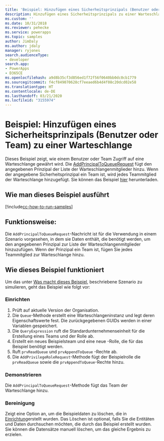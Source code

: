 ```yaml
---
title: 'Beispiel: Hinzufügen eines Sicherheitsprinzipals (Benutzer oder Team) zu einer Warteschlange (Common Data Service) | Microsoft-Dokumentation'
description: Hinzufügen eines Sicherheitsprinzipals zu einer Warteschlange
ms.custom: ''
ms.date: 10/31/2018
ms.reviewer: pehecke
ms.service: powerapps
ms.topic: samples
author: JimDaly
ms.author: jdaly
manager: ryjones
search.audienceType:
- developer
search.app:
- PowerApps
- D365CE
ms.openlocfilehash: a9d8b35cf3d856ed1f72f56f0640bb0dc0cb1779
ms.sourcegitcommit: f4cf849070628cf7eeaed6b4d4f08c20dcd02e58
ms.translationtype: HT
ms.contentlocale: de-DE
ms.lasthandoff: 03/21/2020
ms.locfileid: "3155974"
---
```

# <a name="sample-add-a-security-principal-user-or-team-to-a-queue"></a>Beispiel: Hinzufügen eines Sicherheitsprinzipals (Benutzer oder Team) zu einer Warteschlange 

Dieses Beispiel zeigt, wie einem Benutzer oder Team Zugriff auf eine Warteschlange gewährt wird. Die [AddPrincipalToQueueRequest](https://docs.microsoft.com/dotnet/api/microsoft.crm.sdk.messages.addprincipaltoqueuerequest?view=dynamics-general-ce-9) fügt den angegebenen Prinzipal der Liste der Warteschlangenmitglieder hinzu. Wenn der angegebene Sicherheitsprinzipal ein Team ist, wird jedes Teammitglied der Warteschlange hinzugefügt. Sie können das Beispiel [hier](https://github.com/Microsoft/PowerApps-Samples/tree/master/cds/orgsvc/C%23/AddSecurityPrincipalToQueue) herunterladen.

## <a name="how-to-run-this-sample"></a>Wie man dieses Beispiel ausführt

[!include[cc-how-to-run-samples](../../includes/cc-how-to-run-samples.md)]

## <a name="what-this-sample-does"></a>Funktionsweise:

Die `AddPrincipalToQueueRequest`-Nachricht ist für die Verwendung in einem Szenario vorgesehen, in dem sie Daten enthält, die benötigt werden, um den angegebenen Prinzipal zur Liste der Warteschlangenmitglieder hinzuzufügen. Wenn der Prinzipal ein Team ist, fügen Sie jedes Teammitglied zur Warteschlange hinzu.

## <a name="how-this-sample-works"></a>Wie dieses Beispiel funktioniert

Um das unter [Was macht dieses Beispiel](#what-this-sample-does), beschriebene Szenario zu simulieren, geht das Beispiel wie folgt vor:

### <a name="setup"></a>Einrichten

1. Prüft auf aktuelle Version der Organisation.
2. Die `Queue`-Methode erstellt eine Warteschlangeninstanz und legt deren Eigenschaftswerte fest. Die zurückgegebenen GUIDs werden in einer Variablen gespeichert.
3. Die `QueryExpression` ruft die Standardunternehmenseinheit für die Erstellung eines Teams und der Rolle ab.
4. Erstellt ein neues Beispielsteam und eine neue -Rolle, die für das Beispiel benötigt werden.
5. Ruft `prvReadQueue` und `prvAppendToQueue` -Rechte ab.
6. Die `AddPrivilegeRoleRequest`-Methode fügt der Beispielrolle die `prvReadQueue` sowie die `prvAppendToQueue`-Rechte hinzu.

### <a name="demonstrate"></a>Demonstrieren

Die `AddPrincipalToQueueRequest`-Methode fügt das Team der Warteschlange hinzu.

### <a name="clean-up"></a>Bereinigung

Zeigt eine Option an, um die Beispieldaten zu löschen, die in [Einrichtung](#setup)erstellt wurden. Das Löschen ist optional, falls Sie die Entitäten und Daten durchsuchen möchten, die durch das Beispiel erstellt wurden. Sie können die Datensätze manuell löschen, um das gleiche Ergebnis zu erzielen.
